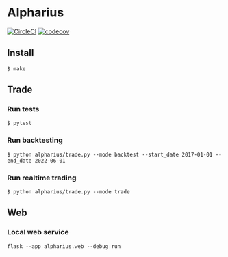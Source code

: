 # Alpharius

[![CircleCI](https://dl.circleci.com/status-badge/img/gh/zhengwang1990/alpharius/tree/main.svg?style=shield&circle-token=bb63b49e6c12272a8f1b40d42a97f76f1d652e86)](https://dl.circleci.com/status-badge/redirect/gh/zhengwang1990/alpharius/tree/main)
[![codecov](https://codecov.io/gh/zhengwang1990/alpharius/branch/main/graph/badge.svg?token=R8RUFJJ1CV)](https://codecov.io/gh/zhengwang1990/alpharius)

## Install

```shell
$ make
```

## Trade

### Run tests
```shell
$ pytest
```

### Run backtesting
```shell
$ python alpharius/trade.py --mode backtest --start_date 2017-01-01 --end_date 2022-06-01
```

### Run realtime trading
```shell
$ python alpharius/trade.py --mode trade
```

## Web

### Local web service
```shell
flask --app alpharius.web --debug run
```
